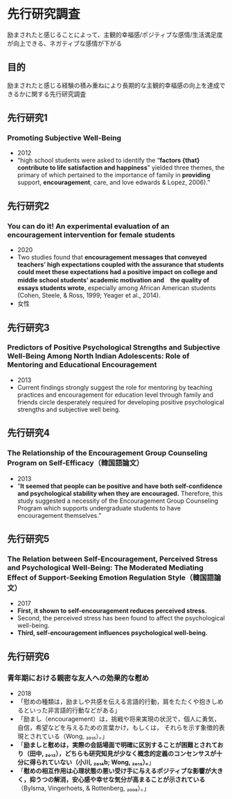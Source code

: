 # 先行研究調査
励まされたと感じることによって、主観的幸福感/ポジティブな感情/生活満足度が向上できる、ネガティブな感情が下がる
## 目的
励まされたと感じる経験の積み重ねにより長期的な主観的幸福感の向上を達成できるかに関する先行研究調査

## 先行研究1
### Promoting Subjective Well-Being
- 2012
- “high school students were asked to identify the “**factors {that} contribute to life satisfaction and happiness**” yielded three themes, the primary of which pertained to the importance of family in **providing** support, **encouragement**, care, and love edwards & Lopez, 2006).” 

## 先行研究2
### You can do it! An experimental evaluation of an encouragement intervention for female students
- 2020
- Two studies found that **encouragement messages that conveyed teachers’ high expectations coupled with the assurance that students could meet these expectations had a positive impact on college and middle school students’ academic motivation and　the quality of essays students wrote**, especially among African American students (Cohen, Steele, & Ross, 1999; Yeager et al., 2014).
- 女性

## 先行研究3
### Predictors of Positive Psychological Strengths and Subjective Well-Being Among North Indian Adolescents: Role of Mentoring and Educational Encouragement
- 2013
- Current findings strongly suggest the role for mentoring by teaching practices and encouragement for education level through family and friends circle desperately required for developing positive psychological strengths and subjective well being. 

## 先行研究4
### The Relationship of the Encouragement Group Counseling Program on Self-Efficacy（韓国語論文）
- 2013
- ”**It seemed that people can be positive and have both self-confidence and psychological stability when they are encouraged.** Therefore, this study suggested a necessity of the Encouragement Group Counseling Program which supports undergraduate students to have encouragement themselves.”

## 先行研究5
### The Relation between Self-Encouragement, Perceived Stress and Psychological Well-Being: The Moderated Mediating Effect of Support-Seeking Emotion Regulation Style（韓国語論文）
- 2017
- **First, it shown to self-encouragement reduces perceived stress.** 
- Second, the perceived stress has been found to affect the psychological well-being. 
- **Third, self-encouragement influences psychological well-being.** 

## 先行研究6
### 青年期における親密な友人への効果的な慰め
- 2018
- 「慰めの種類は，励ましや共感を伝える言語的行動，肩をたたくや抱きしめるといった非言語的行動などがある」
- 「励まし（encouragement）は，挑戦や将来実現の状況で，個人に勇気，自信，希望などを与えるための言葉かけ，もしくは， それらを示す象徴的表現とされている（Wong, ₂₀₁₅）。」
- 「**励ましと慰めは，実際の会話場面で明確に区別することが困難とされており（**田中, ₂₀₁₂**），どちらも研究知見が少なく概念的定義のコンセンサスが十分に得られていない（小川, ₂₀₁₄b; Wong, ₂₀₁₅）。**」
- 「**慰めの相互作用は心理状態の悪い受け手に与えるポジティブな影響が大きく，抑うつの解消，安心感や幸せな気分が高まることが示されている**（Bylsma, Vingerhoets, & Rottenberg, ₂₀₀₈）。」

